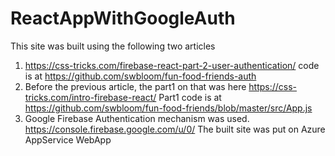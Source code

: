 # ReactAppWithGoogleAuth
This site was built using the following two articles 
1. https://css-tricks.com/firebase-react-part-2-user-authentication/ 
   code is at https://github.com/swbloom/fun-food-friends-auth
2.	Before the previous article, the part1 on that was here https://css-tricks.com/intro-firebase-react/ 
    Part1 code is at https://github.com/swbloom/fun-food-friends/blob/master/src/App.js
3.	Google Firebase Authentication mechanism was used.  https://console.firebase.google.com/u/0/
The built site was put on Azure AppService WebApp

